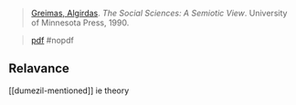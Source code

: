 > [Greimas, Algirdas](greimas.md). *The Social Sciences: A Semiotic View*. University of Minnesota Press, 1990. 

> [pdf](greimas1990.pdf) #nopdf 

## Relavance
[[dumezil-mentioned]]
ie theory